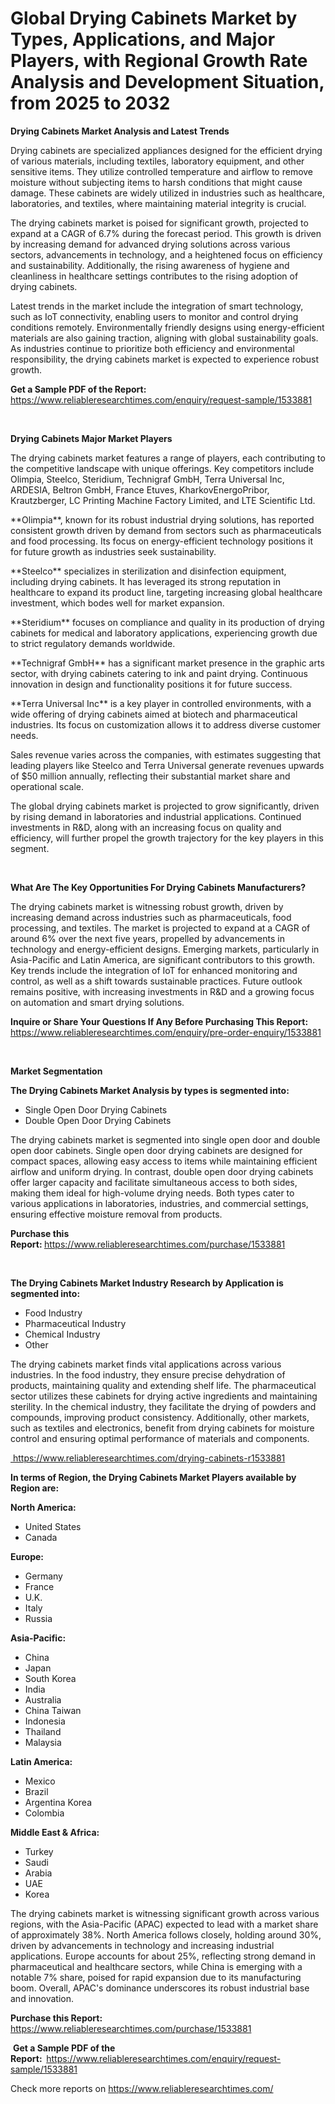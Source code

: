 <p><h1>Global Drying Cabinets Market by Types, Applications, and Major Players, with Regional Growth Rate Analysis and Development Situation, from 2025 to 2032</h1></p><p><strong>Drying Cabinets Market Analysis and Latest Trends</strong></p>
<p><p>Drying cabinets are specialized appliances designed for the efficient drying of various materials, including textiles, laboratory equipment, and other sensitive items. They utilize controlled temperature and airflow to remove moisture without subjecting items to harsh conditions that might cause damage. These cabinets are widely utilized in industries such as healthcare, laboratories, and textiles, where maintaining material integrity is crucial.</p><p>The drying cabinets market is poised for significant growth, projected to expand at a CAGR of 6.7% during the forecast period. This growth is driven by increasing demand for advanced drying solutions across various sectors, advancements in technology, and a heightened focus on efficiency and sustainability. Additionally, the rising awareness of hygiene and cleanliness in healthcare settings contributes to the rising adoption of drying cabinets.</p><p>Latest trends in the market include the integration of smart technology, such as IoT connectivity, enabling users to monitor and control drying conditions remotely. Environmentally friendly designs using energy-efficient materials are also gaining traction, aligning with global sustainability goals. As industries continue to prioritize both efficiency and environmental responsibility, the drying cabinets market is expected to experience robust growth.</p></p>
<p><strong>Get a Sample PDF of the Report:&nbsp;</strong> <a href="https://www.reliableresearchtimes.com/enquiry/request-sample/1533881?utm_campaign=2989&utm_medium=2&utm_source=Github&utm_content=ia&utm_term=08042025&utm_id=drying-cabinets">https://www.reliableresearchtimes.com/enquiry/request-sample/1533881</a></p>
<p>&nbsp;</p>
<p><strong>Drying Cabinets Major Market Players</strong></p>
<p><p>The drying cabinets market features a range of players, each contributing to the competitive landscape with unique offerings. Key competitors include Olimpia, Steelco, Steridium, Technigraf GmbH, Terra Universal Inc, ARDESIA, Beltron GmbH, France Etuves, KharkovEnergoPribor, Krautzberger, LC Printing Machine Factory Limited, and LTE Scientific Ltd.</p><p>**Olimpia**, known for its robust industrial drying solutions, has reported consistent growth driven by demand from sectors such as pharmaceuticals and food processing. Its focus on energy-efficient technology positions it for future growth as industries seek sustainability.</p><p>**Steelco** specializes in sterilization and disinfection equipment, including drying cabinets. It has leveraged its strong reputation in healthcare to expand its product line, targeting increasing global healthcare investment, which bodes well for market expansion.</p><p>**Steridium** focuses on compliance and quality in its production of drying cabinets for medical and laboratory applications, experiencing growth due to strict regulatory demands worldwide. </p><p>**Technigraf GmbH** has a significant market presence in the graphic arts sector, with drying cabinets catering to ink and paint drying. Continuous innovation in design and functionality positions it for future success.</p><p>**Terra Universal Inc** is a key player in controlled environments, with a wide offering of drying cabinets aimed at biotech and pharmaceutical industries. Its focus on customization allows it to address diverse customer needs.</p><p>Sales revenue varies across the companies, with estimates suggesting that leading players like Steelco and Terra Universal generate revenues upwards of $50 million annually, reflecting their substantial market share and operational scale. </p><p>The global drying cabinets market is projected to grow significantly, driven by rising demand in laboratories and industrial applications. Continued investments in R&D, along with an increasing focus on quality and efficiency, will further propel the growth trajectory for the key players in this segment.</p></p>
<p>&nbsp;</p>
<p><strong>What Are The Key Opportunities For Drying Cabinets Manufacturers?</strong></p>
<p><p>The drying cabinets market is witnessing robust growth, driven by increasing demand across industries such as pharmaceuticals, food processing, and textiles. The market is projected to expand at a CAGR of around 6% over the next five years, propelled by advancements in technology and energy-efficient designs. Emerging markets, particularly in Asia-Pacific and Latin America, are significant contributors to this growth. Key trends include the integration of IoT for enhanced monitoring and control, as well as a shift towards sustainable practices. Future outlook remains positive, with increasing investments in R&D and a growing focus on automation and smart drying solutions.</p></p>
<p><strong>Inquire or Share Your Questions If Any Before Purchasing This Report:</strong> <a href="https://www.reliableresearchtimes.com/enquiry/pre-order-enquiry/1533881?utm_campaign=2989&utm_medium=2&utm_source=Github&utm_content=ia&utm_term=08042025&utm_id=drying-cabinets">https://www.reliableresearchtimes.com/enquiry/pre-order-enquiry/1533881</a></p>
<p>&nbsp;</p>
<p><strong>Market Segmentation</strong></p>
<p><strong>The Drying Cabinets Market Analysis by types is segmented into:</strong></p>
<p><ul><li>Single Open Door Drying Cabinets</li><li>Double Open Door Drying Cabinets</li></ul></p>
<p><p>The drying cabinets market is segmented into single open door and double open door cabinets. Single open door drying cabinets are designed for compact spaces, allowing easy access to items while maintaining efficient airflow and uniform drying. In contrast, double open door drying cabinets offer larger capacity and facilitate simultaneous access to both sides, making them ideal for high-volume drying needs. Both types cater to various applications in laboratories, industries, and commercial settings, ensuring effective moisture removal from products.</p></p>
<p><strong>Purchase this Report:&nbsp;</strong><a href="https://www.reliableresearchtimes.com/purchase/1533881?utm_campaign=2989&utm_medium=2&utm_source=Github&utm_content=ia&utm_term=08042025&utm_id=drying-cabinets">https://www.reliableresearchtimes.com/purchase/1533881</a></p>
<p>&nbsp;</p>
<p><strong>The Drying Cabinets Market Industry Research by Application is segmented into:</strong></p>
<p><ul><li>Food Industry</li><li>Pharmaceutical Industry</li><li>Chemical Industry</li><li>Other</li></ul></p>
<p><p>The drying cabinets market finds vital applications across various industries. In the food industry, they ensure precise dehydration of products, maintaining quality and extending shelf life. The pharmaceutical sector utilizes these cabinets for drying active ingredients and maintaining sterility. In the chemical industry, they facilitate the drying of powders and compounds, improving product consistency. Additionally, other markets, such as textiles and electronics, benefit from drying cabinets for moisture control and ensuring optimal performance of materials and components.</p></p>
<p><a href="https://www.reliableresearchtimes.com/drying-cabinets-r1533881?utm_campaign=2989&utm_medium=2&utm_source=Github&utm_content=ia&utm_term=08042025&utm_id=drying-cabinets">&nbsp;https://www.reliableresearchtimes.com/drying-cabinets-r1533881</a></p>
<p><strong>In terms of Region, the Drying Cabinets Market Players available by Region are:</strong></p>
<p>
    <p> <strong> North America: </strong>
        <ul>
            <li>United States</li>
            <li>Canada</li>
        </ul>
        </p> 
    <p> <strong> Europe: </strong>
        <ul>
            <li>Germany</li>
            <li>France</li>
            <li>U.K.</li>
            <li>Italy</li>
            <li>Russia</li>
        </ul>
        </p> 
    <p> <strong> Asia-Pacific: </strong>
        <ul>
            <li>China</li>
            <li>Japan</li>
            <li>South Korea</li>
            <li>India</li>
            <li>Australia</li>
            <li>China Taiwan</li>
            <li>Indonesia</li>
            <li>Thailand</li>
            <li>Malaysia</li>
        </ul>
        </p> 
    <p> <strong> Latin America: </strong>
        <ul>
            <li>Mexico</li>
            <li>Brazil</li>
            <li>Argentina Korea</li>
            <li>Colombia</li>
        </ul>
        </p> 
    <p> <strong> Middle East & Africa: </strong>
        <ul>
            <li>Turkey</li>
            <li>Saudi</li>
            <li>Arabia</li>
            <li>UAE</li>
            <li>Korea</li>
        </ul>
    </p>
    </p>
<p><p>The drying cabinets market is witnessing significant growth across various regions, with the Asia-Pacific (APAC) expected to lead with a market share of approximately 38%. North America follows closely, holding around 30%, driven by advancements in technology and increasing industrial applications. Europe accounts for about 25%, reflecting strong demand in pharmaceutical and healthcare sectors, while China is emerging with a notable 7% share, poised for rapid expansion due to its manufacturing boom. Overall, APAC's dominance underscores its robust industrial base and innovation.</p></p>
<p><strong>Purchase this Report: </strong><a href="https://www.reliableresearchtimes.com/purchase/1533881?utm_campaign=2989&utm_medium=2&utm_source=Github&utm_content=ia&utm_term=08042025&utm_id=drying-cabinets">https://www.reliableresearchtimes.com/purchase/1533881</a></p>
<p>&nbsp;<strong>Get a Sample PDF of the Report:&nbsp;&nbsp;</strong><a href="https://www.reliableresearchtimes.com/enquiry/request-sample/1533881?utm_campaign=2989&utm_medium=2&utm_source=Github&utm_content=ia&utm_term=08042025&utm_id=drying-cabinets">https://www.reliableresearchtimes.com/enquiry/request-sample/1533881</a></p>
<p><strong></strong></p>
<p>Check more reports on <a href="https://www.reliableresearchtimes.com/?utm_campaign=2989&utm_medium=2&utm_source=Github&utm_content=ia&utm_term=08042025&utm_id=drying-cabinets">https://www.reliableresearchtimes.com/</a></p>